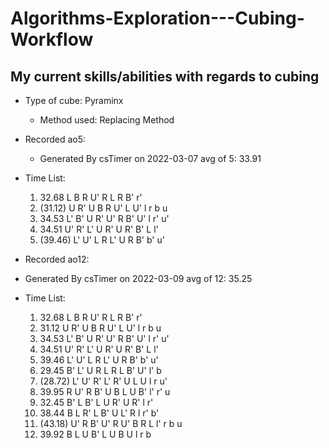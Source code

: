 # Algorithms-Exploration---Cubing-Workflow

## My current skills/abilities with regards to cubing
* Type of cube: Pyraminx 
  * Method used: Replacing Method

* Recorded ao5:
  * Generated By csTimer on 2022-03-07
avg of 5: 33.91

* Time List:
  1. 32.68   L B R U' R L R B' r' 
  2. (31.12)   U R' U B R U' L U' l r b u 
  3. 34.53   L' B' U R' U' R B' U' l r' u' 
  4. 34.51   U' R' L' U R' U R' B' L l' 
  5. (39.46)   L' U' L R L' U R B' b' u'
* Recorded ao12:
* Generated By csTimer on 2022-03-09
avg of 12: 35.25

* Time List:
  1. 32.68   L B R U' R L R B' r' 
  2. 31.12   U R' U B R U' L U' l r b u 
  3. 34.53   L' B' U R' U' R B' U' l r' u' 
  4. 34.51   U' R' L' U R' U R' B' L l' 
  5. 39.46   L' U' L R L' U R B' b' u' 
  6. 29.45   B' L' U R L R L B' U' l' b 
  7. (28.72)   L' U' R' L' R' U L U l r u' 
  8. 39.95   R U' R B' U B L U B' l' r' u 
  9. 32.45   B' L B' L U R' U R' l r' 
  10. 38.44   B L R' L B' U L' R l r' b' 
  11. (43.18)   U' R B' U' R U' B R L l' r b u 
  12. 39.92   B L U B' L U B U l r b
